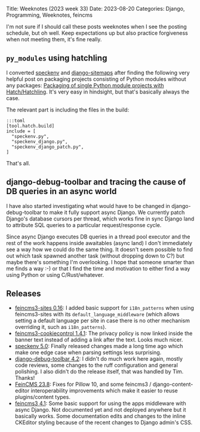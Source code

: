 Title: Weeknotes (2023 week 33)
Date: 2023-08-20
Categories: Django, Programming, Weeknotes, feincms

I'm not sure if I should call these posts weeknotes when I see the posting schedule, but oh well. Keep expectations up but also practice forgiveness when not meeting them, it's fine really.

## `py_modules` using hatchling

I converted [speckenv](https://github.com/matthiask/speckenv/) and [django-sitemaps](https://github.com/matthiask/django-sitemaps/) after finding the following very helpful post on packaging projects consisting of Python modules without any packages: [Packaging of single Python module projects with Hatch/Hatchling](https://www.stefaanlippens.net/single-python-module-packaging-hatch.html). It's very easy in hindsight, but that's basically always the case.

The relevant part is including the files in the build:

    :::toml
    [tool.hatch.build]
    include = [
      "speckenv.py",
      "speckenv_django.py",
      "speckenv_django_patch.py",
    ]

That's all.

## django-debug-toolbar and tracing the cause of DB queries in an async world

I have also started investigating what would have to be changed in django-debug-toolbar to make it fully support async Django. We currently patch Django's database cursors per thread, which works fine in sync Django land to attribute SQL queries to a particular request/response cycle.

Since async Django executes DB queries in a thread pool executor and the rest of the work happens inside awaitables (async land) I don't immediately see a way how we could do the same thing. It doesn't seem possible to find out which task spawned another task (without dropping down to C?) but maybe there's something I'm overlooking. I hope that someone smarter than me finds a way :-) or that I find the time and motivation to either find a way using Python or using C/Rust/whatever.

## Releases

- [feincms3-sites 0.16](https://pypi.org/project/feincms3-sites/): I added basic support for `i18n_patterns` when using feincms3-sites with its `default_language_middleware` (which allows setting a default language per site in case there is no other mechanism overriding it, such as `i18n_patterns`).
- [feincms3-cookiecontrol 1.4.1](https://pypi.org/project/feincms3-cookiecontrol/): The privacy policy is now linked inside the banner text instead of adding a link after the text. Looks much nicer.
- [speckenv 5.0](lhttps://pypi.org/project/speckenv/): Finally released changes made a long time ago which make one edge case when parsing settings less surprising.
- [django-debug-toolbar 4.2](https://pypi.org/project/django-debug-toolbar/): I didn't do much work here again, mostly code reviews, some changes to the ruff configuration and general polishing. I also didn't do the release itself, that was handled by Tim. Thanks!
- [FeinCMS 23.8](https://pypi.org/project/FeinCMS/): Fixes for Pillow 10, and some feincms3 / django-content-editor interoperability improvements which make it easier to reuse plugins/content types.
- [feincms3 4.1](https://pypi.org/project/feincms3/): Some basic support for using the apps middleware with async Django. Not documented yet and not deployed anywhere but it basically works. Some documentation edits and changes to the inline CKEditor styling because of the recent changes to Django admin's CSS.
